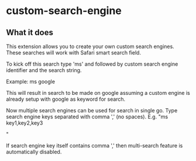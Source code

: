 # custom-search-engine

## What it does

This extension allows you to create your own custom search engines. These searches will work with Safari smart search field.

To kick off this search type 'ms' and followed by custom search engine identifier and the search string.

Example:
   ms google <search term>
   This will result in search to be made on google assuming a custom engine is already setup with google as keyword for search.


Now multiple search engines can be used for search in single go. Type search engine keys separated with comma ',' (no spaces). 
E.g. "ms key1,key2,key3 <search text>"

If search engine key itself contains comma ',' then multi-search feature is automatically disabled.

